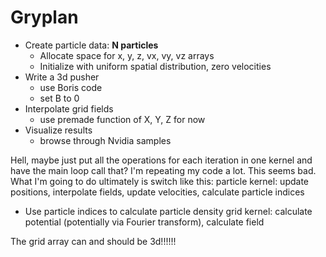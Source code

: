 # Gryplan

* Create particle data: **N particles**
   * Allocate space for x, y, z, vx, vy, vz arrays
   * Initialize with uniform spatial distribution, zero velocities
* Write a 3d pusher
   * use Boris code
   * set B to 0
* Interpolate grid fields
   * use premade function of X, Y, Z for now
* Visualize results
   * browse through Nvidia samples



Hell, maybe just put all the operations for each iteration in one kernel and have the main loop call that? I'm repeating my code a lot. This seems bad.
What I'm going to do ultimately is switch like this:
particle kernel: update positions, interpolate fields, update velocities, calculate particle indices
* Use particle indices to calculate particle density 
grid kernel: calculate potential (potentially via Fourier transform), calculate field


The grid array can and should be 3d!!!!!!